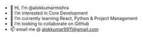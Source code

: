 - 👋 Hi, I’m @alokkumarmishra
- 👀 I’m interested in Core Development
- 🌱 I’m currently learning React, Python & Project Management
- 💞️ I’m looking to collaborate on GitHub
- 📫 email me @ alokkumar9911@gmail.com

<!---
alokkumarmishra/alokkumarmishra is a ✨ special ✨ repository because its `README.md` (this file) appears on your GitHub profile.
You can click the Preview link to take a look at your changes.
--->
